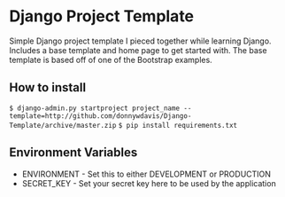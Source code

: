 # Django Project Template

Simple Django project template I pieced together while learning Django. Includes a base template and home page to get started with. The base template is based off of one of the Bootstrap examples. 


## How to install

`$ django-admin.py startproject project_name --template=http://github.com/donnywdavis/Django-Template/archive/master.zip`
`$ pip install requirements.txt`

## Environment Variables

- ENVIRONMENT - Set this to either DEVELOPMENT or PRODUCTION
- SECRET_KEY - Set your secret key here to be used by the application